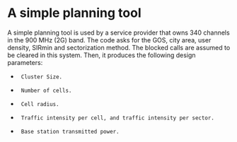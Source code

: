 # A simple planning tool
A simple planning tool is used by a service provider that owns 340 channels in the 900 MHz (2G) band. The code asks for the GOS, city area, user density, SIRmin and sectorization method. The blocked calls are assumed to be cleared in this system. Then, it produces the following design parameters:
-	   Cluster Size.
-	   Number of cells.
-	   Cell radius.
-	   Traffic intensity per cell, and traffic intensity per sector.
-	   Base station transmitted power.

